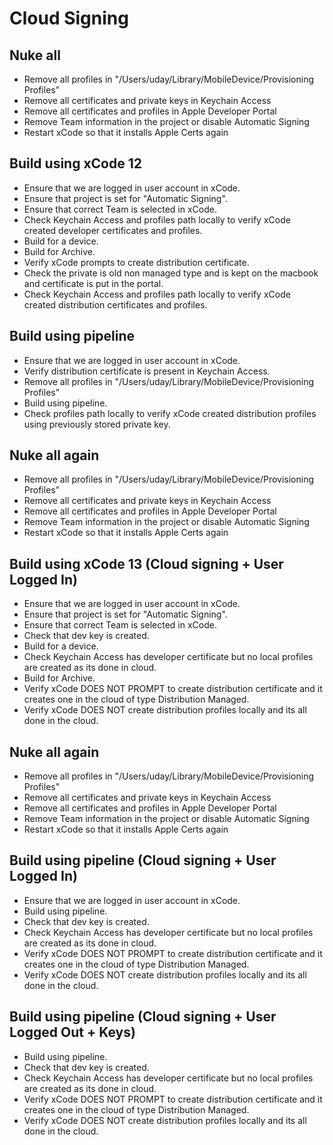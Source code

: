 # Cloud Signing

## Nuke all

- Remove all profiles in "/Users/uday/Library/MobileDevice/Provisioning Profiles"
- Remove all certificates and private keys in Keychain Access
- Remove all certificates and profiles in Apple Developer Portal
- Remove Team information in the project or disable Automatic Signing
- Restart xCode so that it installs Apple Certs again

## Build using xCode 12

- Ensure that we are logged in user account in xCode.
- Ensure that project is set for "Automatic Signing".
- Ensure that correct Team is selected in xCode.
- Check Keychain Access and profiles path locally to verify xCode created developer certificates and profiles.
- Build for a device.
- Build for Archive.
- Verify xCode prompts to create distribution certificate.
- Check the private is old non managed type and is kept on the macbook and certificate is put in the portal.
- Check Keychain Access and profiles path locally to verify xCode created distribution certificates and profiles.

## Build using pipeline

- Ensure that we are logged in user account in xCode.
- Verify distribution certificate is present in Keychain Access.
- Remove all profiles in "/Users/uday/Library/MobileDevice/Provisioning Profiles"
- Build using pipeline.
- Check profiles path locally to verify xCode created distribution profiles using previously stored private key.


## Nuke all again

- Remove all profiles in "/Users/uday/Library/MobileDevice/Provisioning Profiles"
- Remove all certificates and private keys in Keychain Access
- Remove all certificates and profiles in Apple Developer Portal
- Remove Team information in the project or disable Automatic Signing
- Restart xCode so that it installs Apple Certs again


## Build using xCode 13 (Cloud signing + User Logged In)

- Ensure that we are logged in user account in xCode.
- Ensure that project is set for "Automatic Signing".
- Ensure that correct Team is selected in xCode.
- Check that dev key is created.
- Build for a device.
- Check Keychain Access has developer certificate but no local profiles are created as its done in cloud.
- Build for Archive.
- Verify xCode DOES NOT PROMPT to create distribution certificate and it creates one in the cloud of type Distribution Managed.
- Verify xCode DOES NOT create distribution profiles locally and its all done in the cloud.


## Nuke all again

- Remove all profiles in "/Users/uday/Library/MobileDevice/Provisioning Profiles"
- Remove all certificates and private keys in Keychain Access
- Remove all certificates and profiles in Apple Developer Portal
- Remove Team information in the project or disable Automatic Signing
- Restart xCode so that it installs Apple Certs again


## Build using pipeline (Cloud signing + User Logged In)

- Ensure that we are logged in user account in xCode.
- Build using pipeline.
- Check that dev key is created.
- Check Keychain Access has developer certificate but no local profiles are created as its done in cloud.
- Verify xCode DOES NOT PROMPT to create distribution certificate and it creates one in the cloud of type Distribution Managed.
- Verify xCode DOES NOT create distribution profiles locally and its all done in the cloud.


## Build using pipeline (Cloud signing + User Logged Out + Keys)

- Build using pipeline.
- Check that dev key is created.
- Check Keychain Access has developer certificate but no local profiles are created as its done in cloud.
- Verify xCode DOES NOT PROMPT to create distribution certificate and it creates one in the cloud of type Distribution Managed.
- Verify xCode DOES NOT create distribution profiles locally and its all done in the cloud.
